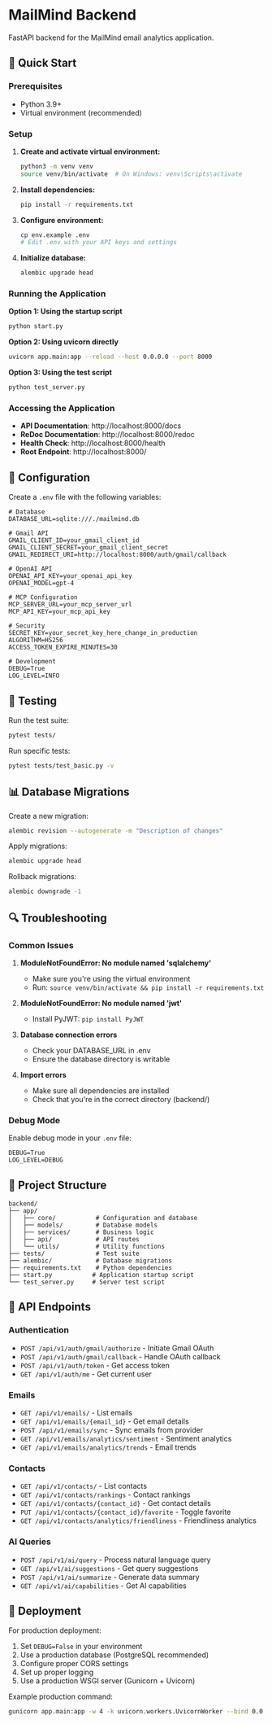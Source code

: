 # MailMind Backend

FastAPI backend for the MailMind email analytics application.

## 🚀 Quick Start

### Prerequisites
- Python 3.9+
- Virtual environment (recommended)

### Setup

1. **Create and activate virtual environment:**
   ```bash
   python3 -m venv venv
   source venv/bin/activate  # On Windows: venv\Scripts\activate
   ```

2. **Install dependencies:**
   ```bash
   pip install -r requirements.txt
   ```

3. **Configure environment:**
   ```bash
   cp env.example .env
   # Edit .env with your API keys and settings
   ```

4. **Initialize database:**
   ```bash
   alembic upgrade head
   ```

### Running the Application

**Option 1: Using the startup script**
```bash
python start.py
```

**Option 2: Using uvicorn directly**
```bash
uvicorn app.main:app --reload --host 0.0.0.0 --port 8000
```

**Option 3: Using the test script**
```bash
python test_server.py
```

### Accessing the Application

- **API Documentation**: http://localhost:8000/docs
- **ReDoc Documentation**: http://localhost:8000/redoc
- **Health Check**: http://localhost:8000/health
- **Root Endpoint**: http://localhost:8000/

## 🔧 Configuration

Create a `.env` file with the following variables:

```env
# Database
DATABASE_URL=sqlite:///./mailmind.db

# Gmail API
GMAIL_CLIENT_ID=your_gmail_client_id
GMAIL_CLIENT_SECRET=your_gmail_client_secret
GMAIL_REDIRECT_URI=http://localhost:8000/auth/gmail/callback

# OpenAI API
OPENAI_API_KEY=your_openai_api_key
OPENAI_MODEL=gpt-4

# MCP Configuration
MCP_SERVER_URL=your_mcp_server_url
MCP_API_KEY=your_mcp_api_key

# Security
SECRET_KEY=your_secret_key_here_change_in_production
ALGORITHM=HS256
ACCESS_TOKEN_EXPIRE_MINUTES=30

# Development
DEBUG=True
LOG_LEVEL=INFO
```

## 🧪 Testing

Run the test suite:
```bash
pytest tests/
```

Run specific tests:
```bash
pytest tests/test_basic.py -v
```

## 📊 Database Migrations

Create a new migration:
```bash
alembic revision --autogenerate -m "Description of changes"
```

Apply migrations:
```bash
alembic upgrade head
```

Rollback migrations:
```bash
alembic downgrade -1
```

## 🔍 Troubleshooting

### Common Issues

1. **ModuleNotFoundError: No module named 'sqlalchemy'**
   - Make sure you're using the virtual environment
   - Run: `source venv/bin/activate && pip install -r requirements.txt`

2. **ModuleNotFoundError: No module named 'jwt'**
   - Install PyJWT: `pip install PyJWT`

3. **Database connection errors**
   - Check your DATABASE_URL in .env
   - Ensure the database directory is writable

4. **Import errors**
   - Make sure all dependencies are installed
   - Check that you're in the correct directory (backend/)

### Debug Mode

Enable debug mode in your `.env` file:
```env
DEBUG=True
LOG_LEVEL=DEBUG
```

## 📁 Project Structure

```
backend/
├── app/
│   ├── core/           # Configuration and database
│   ├── models/         # Database models
│   ├── services/       # Business logic
│   ├── api/            # API routes
│   └── utils/          # Utility functions
├── tests/              # Test suite
├── alembic/            # Database migrations
├── requirements.txt    # Python dependencies
├── start.py           # Application startup script
└── test_server.py     # Server test script
```

## 🔗 API Endpoints

### Authentication
- `POST /api/v1/auth/gmail/authorize` - Initiate Gmail OAuth
- `POST /api/v1/auth/gmail/callback` - Handle OAuth callback
- `POST /api/v1/auth/token` - Get access token
- `GET /api/v1/auth/me` - Get current user

### Emails
- `GET /api/v1/emails/` - List emails
- `GET /api/v1/emails/{email_id}` - Get email details
- `POST /api/v1/emails/sync` - Sync emails from provider
- `GET /api/v1/emails/analytics/sentiment` - Sentiment analytics
- `GET /api/v1/emails/analytics/trends` - Email trends

### Contacts
- `GET /api/v1/contacts/` - List contacts
- `GET /api/v1/contacts/rankings` - Contact rankings
- `GET /api/v1/contacts/{contact_id}` - Get contact details
- `PUT /api/v1/contacts/{contact_id}/favorite` - Toggle favorite
- `GET /api/v1/contacts/analytics/friendliness` - Friendliness analytics

### AI Queries
- `POST /api/v1/ai/query` - Process natural language query
- `GET /api/v1/ai/suggestions` - Get query suggestions
- `POST /api/v1/ai/summarize` - Generate data summary
- `GET /api/v1/ai/capabilities` - Get AI capabilities

## 🚀 Deployment

For production deployment:

1. Set `DEBUG=False` in your environment
2. Use a production database (PostgreSQL recommended)
3. Configure proper CORS settings
4. Set up proper logging
5. Use a production WSGI server (Gunicorn + Uvicorn)

Example production command:
```bash
gunicorn app.main:app -w 4 -k uvicorn.workers.UvicornWorker --bind 0.0.0.0:8000
```
